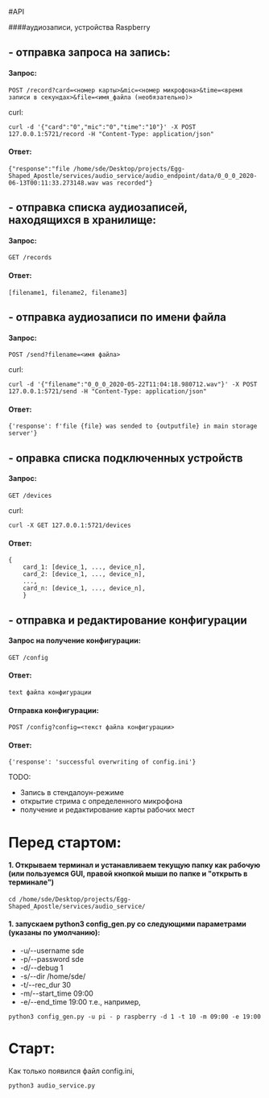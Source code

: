#API

####аудиозаписи, устройства Raspberry

## - отправка запроса на запись:

#### Запрос:
```
POST /record?card=<номер карты>&mic=<номер микрофона>&time=<время записи в секундах>&file=<имя_файла (необязательно)>
```
curl:
```
curl -d '{"card":"0","mic":"0","time":"10"}' -X POST 127.0.0.1:5721/record -H "Content-Type: application/json"
```
#### Ответ:
```
{"response":"file /home/sde/Desktop/projects/Egg-Shaped_Apostle/services/audio_service/audio_endpoint/data/0_0_0_2020-06-13T00:11:33.273148.wav was recorded"}
```

## - отправка списка аудиозаписей, находящихся в хранилище:
#### Запрос:
```
GET /records
```
#### Ответ:
```
[filename1, filename2, filename3]
```

## - отправка аудиозаписи по имени файла
#### Запрос:
```
POST /send?filename=<имя файла>
```
curl:
```
curl -d '{"filename":"0_0_0_2020-05-22T11:04:18.980712.wav"}' -X POST 127.0.0.1:5721/send -H "Content-Type: application/json"
```
#### Ответ:
```
{'response': f'file {file} was sended to {outputfile} in main storage server'}
```

## - оправка списка подключенных устройств 
#### Запрос:
```
GET /devices
```
curl:
```
curl -X GET 127.0.0.1:5721/devices
```
#### Ответ:

```
{
    card_1: [device_1, ..., device_n],
    card_2: [device_1, ..., device_n],
    ...,
    card_n: [device_1, ..., device_n],
    }
```

## - отправка и редактирование конфигурации
#### Запрос на получение конфигурации:
```
GET /config
```
#### Ответ:

```
text файла конфигурации
```
#### Отправка конфигурации:
```
POST /config?config=<текст файла конфигурации>
```
#### Ответ:

```
{'response': 'successful overwriting of config.ini'}
```

TODO:
- Запись в стендалоун-режиме
- открытие стрима с определенного микрофона
- получение и редактирование карты рабочих мест


# Перед стартом:
#### 1. Открываем терминал и устанавливаем текущую папку как рабочую (или пользуемся GUI, правой кнопкой мыши по папке и "открыть в терминале")
```buildoutcfg
cd /home/sde/Desktop/projects/Egg-Shaped_Apostle/services/audio_service/
```
#### 1. запускаем python3 config_gen.py со следующими параметрами (указаны по умолчанию):
- -u/--username sde
- -p/--password sde
- -d/--debug 1
- -s/--dir /home/sde/
- -t/--rec_dur 30
- -m/--start_time 09:00
- -e/--end_time 19:00
т.е., например,
```buildoutcfg
python3 config_gen.py -u pi - p raspberry -d 1 -t 10 -m 09:00 -e 19:00
```
# Старт:
Как только появился файл config.ini,
```buildoutcfg
python3 audio_service.py
```